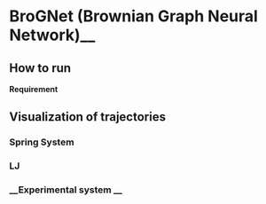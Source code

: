 # BroGNet (Brownian Graph Neural Network)__

## __How to run__

__Requirement__


## __Visualization of trajectories__

### __Spring System__

### __LJ__

### __Experimental system __

